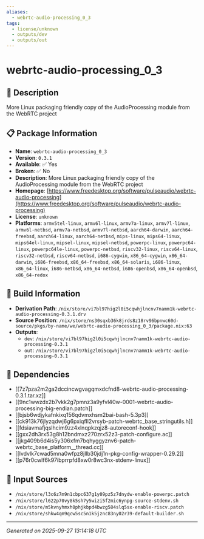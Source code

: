 ```yaml
---
aliases:
  - webrtc-audio-processing_0_3
tags:
  - license/unknown
  - outputs/dev
  - outputs/out
---
```


# webrtc-audio-processing_0_3

## 📝 Description

More Linux packaging friendly copy of the AudioProcessing module from the WebRTC project

## 📋 Package Information

- **Name**: `webrtc-audio-processing_0_3`
- **Version**: `0.3.1`
- **Available**: ✅ Yes
- **Broken**: ✅ No
- **Description**: More Linux packaging friendly copy of the AudioProcessing module from the WebRTC project
- **Homepage**: [https://www.freedesktop.org/software/pulseaudio/webrtc-audio-processing](https://www.freedesktop.org/software/pulseaudio/webrtc-audio-processing)
- **License**: `unknown`
- **Platforms**: `armv5tel-linux`, `armv6l-linux`, `armv7a-linux`, `armv7l-linux`, `armv6l-netbsd`, `armv7a-netbsd`, `armv7l-netbsd`, `aarch64-darwin`, `aarch64-freebsd`, `aarch64-linux`, `aarch64-netbsd`, `mips-linux`, `mips64-linux`, `mips64el-linux`, `mipsel-linux`, `mipsel-netbsd`, `powerpc-linux`, `powerpc64-linux`, `powerpc64le-linux`, `powerpc-netbsd`, `riscv32-linux`, `riscv64-linux`, `riscv32-netbsd`, `riscv64-netbsd`, `i686-cygwin`, `x86_64-cygwin`, `x86_64-darwin`, `i686-freebsd`, `x86_64-freebsd`, `x86_64-solaris`, `i686-linux`, `x86_64-linux`, `i686-netbsd`, `x86_64-netbsd`, `i686-openbsd`, `x86_64-openbsd`, `x86_64-redox`

## 🔧 Build Information

- **Derivation Path**: `/nix/store/vi7bl97hig2l0i5cqwhjlncnv7namm1k-webrtc-audio-processing-0.3.1.drv`
- **Source Position**: `/nix/store/ns30sqxb36k8jrds8z18rv96bpnwc60d-source/pkgs/by-name/we/webrtc-audio-processing_0_3/package.nix:63`
- **Outputs**:
  - `dev`:  `/nix/store/vi7bl97hig2l0i5cqwhjlncnv7namm1k-webrtc-audio-processing-0.3.1`
  - `out`:  `/nix/store/vi7bl97hig2l0i5cqwhjlncnv7namm1k-webrtc-audio-processing-0.3.1`

## 🔗 Dependencies

- [[7z7pza2m2ga2dccincwgvagqmxdcfnd8-webrtc-audio-processing-0.3.1.tar.xz]]
- [[9nc1wwzdx2b7vkk2g7pmnz3a9yfvl40w-0001-webrtc-audio-processing-big-endian.patch]]
- [[bjsb6wdjykafnkixq156qdvmxhsm2bai-bash-5.3p3]]
- [[ck913k76jlyzqdwj6g6pxiqfll2vrsyb-patch-webrtc_base_stringutils.h]]
- [[fdsiavmafjqslhcim9zz4xlnqpkzqjz8-autoreconf-hook]]
- [[gxx2dh3rx53g8h12bndmxz270zrx52z3-patch-configure.ac]]
- [[jkg409b6d4is5y306xfm7bqhyggyznv6-patch-webrtc_base_platform__thread.cc]]
- [[lvdvlk7cwad5mna0wfpz8jllb30jdj1n-pkg-config-wrapper-0.29.2]]
- [[p76r0cwlf6k97ibprrpfd8xw0r8wc3nx-stdenv-linux]]

## 📁 Input Sources

- `/nix/store/l3c6z7m9n1cbpc637g1y09pz5z7dnydw-enable-powerpc.patch`
- `/nix/store/l622p70vy8k5sh7y5wizi5f2mic6ynpg-source-stdenv.sh`
- `/nix/store/m5kvnyhmxh0phjkbpd4bwzg584slq5sx-enable-riscv.patch`
- `/nix/store/shkw4qm9qcw5sc5n1k5jznc83ny02r39-default-builder.sh`

---
*Generated on 2025-09-27 13:14:18 UTC*
